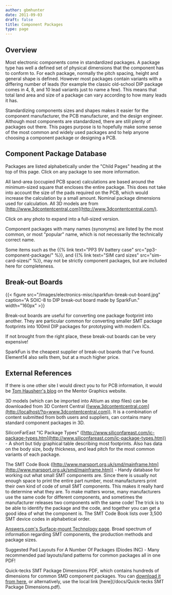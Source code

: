```yaml
---
author: gbmhunter
date: 2011-09-03
draft: false
title: Component Packages
type: page
---
```


## Overview

Most electronic components come in standardized packages. A package type has well a defined set of physical dimensions that the component has to conform to. For each package, normally the pitch spacing, height and general shape is defined. However most packages contain variants with a differing number of leads (for example the classic old-school DIP package comes in 4, 8, and 10 lead variants just to name a few). This means that total land area and size of a package can vary according to how many leads it has.

Standardizing components sizes and shapes makes it easier for the component manufacturer, the PCB manufacturer, and the design engineer. Although most components are standardized, there are still plenty of packages out there. This pages purpose is to hopefully make some sense of the most common and widely used packages and to help anyone choosing a component package or designing a PCB.

## Component Package Database

Packages are listed alphabetically under the "Child Pages" heading at the top of this page. Click on any package to see more information.

All land-area (occupied PCB space) calculations are based around the minimum-sized square that encloses the entire package. This does not take into account the size of the pads required on the PCB, which would increase the calculation by a small amount. Nominal package dimensions used for calculation. All 3D models are from [http://www.3dcontentcentral.com](http://www.3dcontentcentral.com/).

Click on any photo to expand into a full-sized version.

Component packages with many names (synonyms) are listed by the most common, or most "popular" name, which is not necessarily the technically correct name.

Some items such as the {{% link text="PP3 9V battery case" src="pp3-component-package/" %}}, and {{% link text="SIM card sizes" src="sim-card-sizes/" %}}, may not be strictly component packages, but are included here for completeness.

## Break-out Boards

{{< figure src="/images/electronics-misc/sparkfun-break-out-board.jpg" caption="A SOIC-8 to DIP break-out board made by SparkFun."  width="160px" >}}

Break-out boards are useful for converting one package footprint into another. They are particular common for converting smaller SMT package footprints into 100mil DIP packages for prototyping with modern ICs.

If not brought from the right place, these break-out boards can be very expensive!

SparkFun is the cheapest supplier of break-out boards that I've found. Element14 also sells them, but at a much higher price.

## External References

If there is one other site I would direct you to for PCB information, it would be [Tom Hausherr's blog](http://blogs.mentor.com/tom-hausherr/) on the Mentor Graphics website.

3D models (which can be imported into Altium as step files) can be downloaded from 3D Content Central ([www.3dcontentcentral.com](http://localhost/?q=www.3dcontentcentral.com)). It is a combination of content submitted from both users and suppliers, can contains many standard component packages in 3D.

SiliconFarEast "IC Package Types" ([http://www.siliconfareast.com/ic-package-types.htm](http://www.siliconfareast.com/ic-package-types.htm)) - A short but tidy graphical table describing most footprints. Also has data on the body size, body thickness, and lead pitch for the most common variants of each package.

The SMT Code Book ([http://www.marsport.org.uk/smd/mainframe.htm](http://www.marsport.org.uk/smd/mainframe.htm)) - Handy database for working out what small SMT components are. Since there is usually not enough space to print the entire part number, most manufacturers print their own kind of code of small SMT components. This makes it really hard to determine what they are. To make matters worse, many manufacturers use the same code for different components, and sometimes the manufacturer releases two components with the same code! The trick is to be able to identify the package and the code, and together you can get a good idea of what the component is. The SMT Code Book lists over 3,500 SMT device codes in alphabetical order.

[Answers.com's Surface-mount Technology page](http://www.answers.com/topic/surface-mount-technology). Broad spectrum of information regarding SMT components, the production methods and package sizes.

Suggested Pad Layouts For A Number Of Packages (Diodes INC) - Many recommended pad layouts/land patterns for common packages all in one PDF!

Quick-tecks SMT Package Dimensions PDF, which contains hundreds of dimensions for common SMD component packages. You can [download it from here](http://www.quick-teck.co.uk/TechArticleDoc/9522698761347382744.pdf), or alternatively, use the local link [here](/docs/Quick-tecks SMT Package Dimensions.pdf).